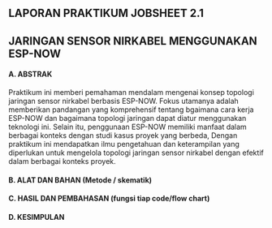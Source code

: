 ## LAPORAN PRAKTIKUM JOBSHEET 2.1
## JARINGAN SENSOR NIRKABEL MENGGUNAKAN ESP-NOW

#### A. ABSTRAK
Praktikum ini memberi pemahaman mendalam mengenai konsep topologi jaringan sensor nirkabel berbasis ESP-NOW. Fokus utamanya adalah memberikan pandangan yang komprehensif tentang bgaimana cara kerja ESP-NOW dan bagaimana topologi jaringan dapat diatur menggunakan teknologi ini. Selain itu, penggunaan ESP-NOW memiliki manfaat dalam berbagai konteks dengan studi kasus proyek yang berbeda, Dengan praktikum ini mendapatkan ilmu pengetahuan dan keterampilan yang diperlukan untuk mengelola topologi jaringan sensor nirkabel dengan efektif dalam berbagai konteks proyek.

#### B.	ALAT DAN BAHAN (Metode / skematik)

#### C.	HASIL DAN PEMBAHASAN (fungsi tiap code/flow chart)

#### D.	KESIMPULAN

